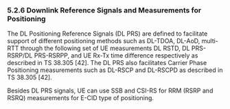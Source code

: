 ### 5.2.6 Downlink Reference Signals and Measurements for Positioning

The DL Positioning Reference Signals (DL PRS) are defined to facilitate
support of different positioning methods such as DL-TDOA, DL-AoD,
multi-RTT through the following set of UE measurements DL RSTD, DL
PRS-RSRP/DL PRS-RSRPP, and UE Rx-Tx time difference respectively as
described in TS 38.305 \[42\]. The DL PRS also facilitates Carrier Phase
Positioning measurements such as DL-RSCP and DL-RSCPD as described in TS
38.305 \[42\].

Besides DL PRS signals, UE can use SSB and CSI-RS for RRM (RSRP and
RSRQ) measurements for E-CID type of positioning.